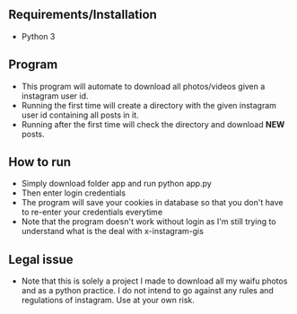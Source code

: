 ## Requirements/Installation
- Python 3

## Program
- This program will automate to download all photos/videos given a instagram user id. 
- Running the first time will create a directory with the given instagram user id containing all posts in it.
- Running after the first time will check the directory and download **NEW** posts.

## How to run
- Simply download folder app and run python app.py
- Then enter login credentials
- The program will save your cookies in database so that you don't have to re-enter your credentials everytime
- Note that the program doesn't work without login as I'm still trying to understand what is the deal with x-instagram-gis

## Legal issue
- Note that this is solely a project I made to download all my waifu photos and as a python practice. I do not intend to go against any rules and regulations of instagram. Use at your own risk.
